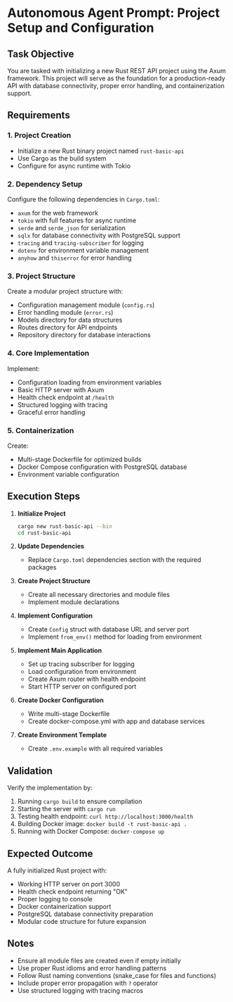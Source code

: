 # Autonomous Agent Prompt: Project Setup and Configuration

## Task Objective
You are tasked with initializing a new Rust REST API project using the Axum framework. This project will serve as the foundation for a production-ready API with database connectivity, proper error handling, and containerization support.

## Requirements

### 1. Project Creation
- Initialize a new Rust binary project named `rust-basic-api`
- Use Cargo as the build system
- Configure for async runtime with Tokio

### 2. Dependency Setup
Configure the following dependencies in `Cargo.toml`:
- `axum` for the web framework
- `tokio` with full features for async runtime
- `serde` and `serde_json` for serialization
- `sqlx` for database connectivity with PostgreSQL support
- `tracing` and `tracing-subscriber` for logging
- `dotenv` for environment variable management
- `anyhow` and `thiserror` for error handling

### 3. Project Structure
Create a modular project structure with:
- Configuration management module (`config.rs`)
- Error handling module (`error.rs`)
- Models directory for data structures
- Routes directory for API endpoints
- Repository directory for database interactions

### 4. Core Implementation
Implement:
- Configuration loading from environment variables
- Basic HTTP server with Axum
- Health check endpoint at `/health`
- Structured logging with tracing
- Graceful error handling

### 5. Containerization
Create:
- Multi-stage Dockerfile for optimized builds
- Docker Compose configuration with PostgreSQL database
- Environment variable configuration

## Execution Steps

1. **Initialize Project**
   ```bash
   cargo new rust-basic-api --bin
   cd rust-basic-api
   ```

2. **Update Dependencies**
   - Replace `Cargo.toml` dependencies section with the required packages

3. **Create Project Structure**
   - Create all necessary directories and module files
   - Implement module declarations

4. **Implement Configuration**
   - Create `Config` struct with database URL and server port
   - Implement `from_env()` method for loading from environment

5. **Implement Main Application**
   - Set up tracing subscriber for logging
   - Load configuration from environment
   - Create Axum router with health endpoint
   - Start HTTP server on configured port

6. **Create Docker Configuration**
   - Write multi-stage Dockerfile
   - Create docker-compose.yml with app and database services

7. **Create Environment Template**
   - Create `.env.example` with all required variables

## Validation

Verify the implementation by:
1. Running `cargo build` to ensure compilation
2. Starting the server with `cargo run`
3. Testing health endpoint: `curl http://localhost:3000/health`
4. Building Docker image: `docker build -t rust-basic-api .`
5. Running with Docker Compose: `docker-compose up`

## Expected Outcome

A fully initialized Rust project with:
- Working HTTP server on port 3000
- Health check endpoint returning "OK"
- Proper logging to console
- Docker containerization support
- PostgreSQL database connectivity preparation
- Modular code structure for future expansion

## Notes
- Ensure all module files are created even if empty initially
- Use proper Rust idioms and error handling patterns
- Follow Rust naming conventions (snake_case for files and functions)
- Include proper error propagation with `?` operator
- Use structured logging with tracing macros